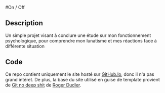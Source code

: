 #On / Off

## Description

Un simple projet visant à conclure une étude sur mon fonctionnement psychologique, pour comprendre mon lunatisme et mes réactions face à différente situation

## Code

Ce repo contient uniquement le site hosté sur [GitHub.Io](https://indysof.github.io/OnOff), donc il n'a pas grand intéret. De plus, la base du site utilisé en guise de template provient de [Git no deep shit](https://rogerdudler.github.io/git-guide/) de [Roger Dudler](https://github.com/rogerdudler).
